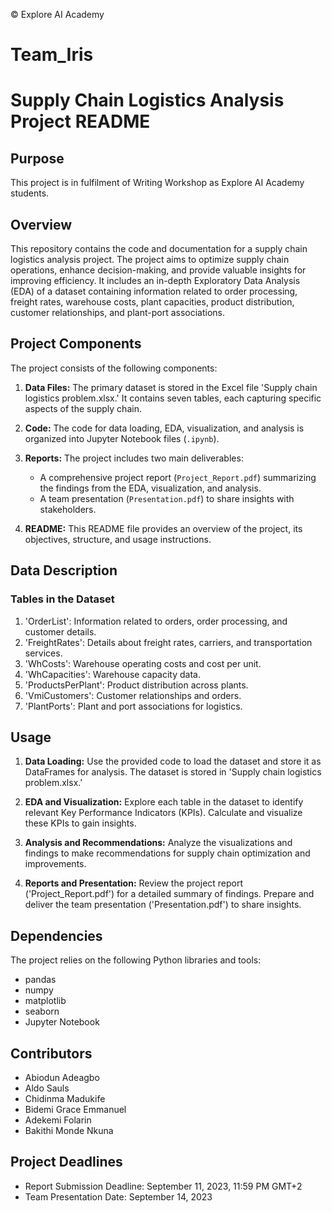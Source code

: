 © Explore AI Academy

# Team_Iris


# Supply Chain Logistics Analysis Project README

## Purpose

This project is in fulfilment of Writing Workshop as Explore AI Academy students.

## Overview

This repository contains the code and documentation for a supply chain logistics analysis project. The project aims to optimize supply chain operations, enhance decision-making, and provide valuable insights for improving efficiency. It includes an in-depth Exploratory Data Analysis (EDA) of a dataset containing information related to order processing, freight rates, warehouse costs, plant capacities, product distribution, customer relationships, and plant-port associations.

## Project Components

The project consists of the following components:

1. **Data Files:** The primary dataset is stored in the Excel file 'Supply chain logistics problem.xlsx.' It contains seven tables, each capturing specific aspects of the supply chain.

2. **Code:** The code for data loading, EDA, visualization, and analysis is organized into Jupyter Notebook files (`.ipynb`).

3. **Reports:** The project includes two main deliverables:
   - A comprehensive project report (`Project_Report.pdf`) summarizing the findings from the EDA, visualization, and analysis.
   - A team presentation (`Presentation.pdf`) to share insights with stakeholders.

4. **README:** This README file provides an overview of the project, its objectives, structure, and usage instructions.

## Data Description

### Tables in the Dataset

1. 'OrderList': Information related to orders, order processing, and customer details.
2. 'FreightRates': Details about freight rates, carriers, and transportation services.
3. 'WhCosts': Warehouse operating costs and cost per unit.
4. 'WhCapacities': Warehouse capacity data.
5. 'ProductsPerPlant': Product distribution across plants.
6. 'VmiCustomers': Customer relationships and orders.
7. 'PlantPorts': Plant and port associations for logistics.

## Usage

1. **Data Loading:** Use the provided code to load the dataset and store it as DataFrames for analysis. The dataset is stored in 'Supply chain logistics problem.xlsx.'

2. **EDA and Visualization:** Explore each table in the dataset to identify relevant Key Performance Indicators (KPIs). Calculate and visualize these KPIs to gain insights.

3. **Analysis and Recommendations:** Analyze the visualizations and findings to make recommendations for supply chain optimization and improvements.

4. **Reports and Presentation:** Review the project report ('Project_Report.pdf') for a detailed summary of findings. Prepare and deliver the team presentation ('Presentation.pdf') to share insights.

## Dependencies

The project relies on the following Python libraries and tools:
- pandas
- numpy
- matplotlib
- seaborn
- Jupyter Notebook

## Contributors

- Abiodun Adeagbo
- Aldo Sauls
- Chidinma Madukife
- Bidemi Grace Emmanuel
- Adekemi Folarin
- Bakithi Monde Nkuna

## Project Deadlines

- Report Submission Deadline: September 11, 2023, 11:59 PM GMT+2
- Team Presentation Date: September 14, 2023
